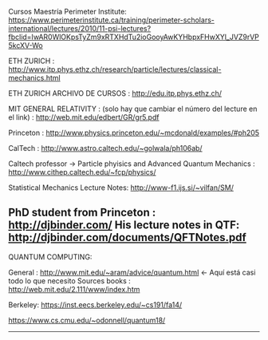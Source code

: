 Cursos Maestría Perimeter Institute: https://www.perimeterinstitute.ca/training/perimeter-scholars-international/lectures/2010/11-psi-lectures?fbclid=IwAR0WlOKpsTyZm9xRTXHdTu2ioGooyAwKYHbpxFHwXYl_JVZ9rVP5kcXV-Wo

ETH ZURICH : http://www.itp.phys.ethz.ch/research/particle/lectures/classical-mechanics.html

ETH ZURICH ARCHIVO DE CURSOS : http://edu.itp.phys.ethz.ch/

MIT GENERAL RELATIVITY : (solo hay que cambiar el número del lecture en el link) : http://web.mit.edu/edbert/GR/gr5.pdf

Princeton : http://www.physics.princeton.edu/~mcdonald/examples/#ph205

CalTech : http://www.astro.caltech.edu/~golwala/ph106ab/

Caltech professor -> Particle phyisics and Advanced Quantum Mechanics : http://www.cithep.caltech.edu/~fcp/physics/

Statistical Mechanics Lecture Notes: http://www-f1.ijs.si/~vilfan/SM/

PhD student from Princeton : http://djbinder.com/
His lecture notes in QTF: http://djbinder.com/documents/QFTNotes.pdf
----------------------------------------------------------------------------------------------------------
QUANTUM COMPUTING:

General : http://www.mit.edu/~aram/advice/quantum.html  <- Aquí está casi todo lo que necesito 
Sources books : http://web.mit.edu/2.111/www/index.htm

Berkeley: https://inst.eecs.berkeley.edu/~cs191/fa14/  

https://www.cs.cmu.edu/~odonnell/quantum18/

----------------------------------------------------------------------------------------------------------
